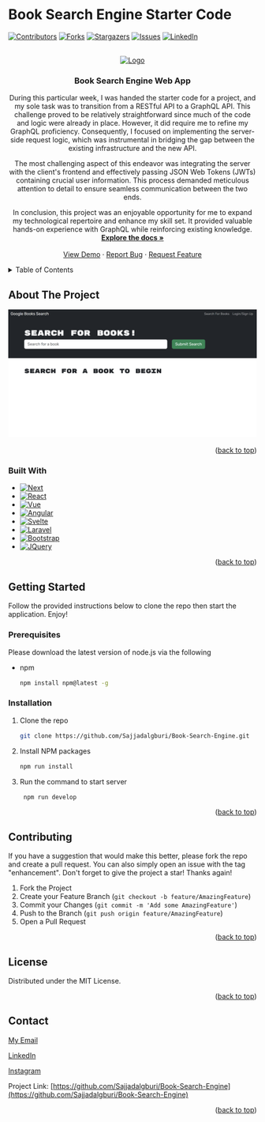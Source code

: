 # Book Search Engine Starter Code

<!-- Improved compatibility of back to top link: See: https://github.com/othneildrew/Best-README-Template/pull/73 -->

<!-- Copyright (c) 2021 Othneil Drew -->

<a name="readme-top"></a>

[![Contributors][contributors-shield]][contributors-url]
[![Forks][forks-shield]][forks-url]
[![Stargazers][stars-shield]][stars-url]
[![Issues][issues-shield]][issues-url]
[![LinkedIn][linkedin-shield]][linkedin-url]

<!-- PROJECT LOGO -->
<br />
<div align="center">
  <a href="https://github.com/Sajjadalgburi/Book-Search-Engine">
    <img src="https://img.freepik.com/premium-vector/book-logo-template-design-education-icon-sign-symbol_752732-614.jpg?w=996" alt="Logo" height="150" width="150">
  </a>

<h3 align="center">Book Search Engine Web App</h3>

  <p align="center">
    During this particular week, I was handed the starter code for a project, and my sole task was to transition from a RESTful API to a GraphQL API. This challenge proved to be relatively straightforward since much of the code and logic were already in place. However, it did require me to refine my GraphQL proficiency. Consequently, I focused on implementing the server-side request logic, which was instrumental in bridging the gap between the existing infrastructure and the new API.

The most challenging aspect of this endeavor was integrating the server with the client's frontend and effectively passing JSON Web Tokens (JWTs) containing crucial user information. This process demanded meticulous attention to detail to ensure seamless communication between the two ends.

In conclusion, this project was an enjoyable opportunity for me to expand my technological repertoire and enhance my skill set. It provided valuable hands-on experience with GraphQL while reinforcing existing knowledge.
<br />
<a href="https://github.com/Sajjadalgburi/Book-Search-Engine"><strong>Explore the docs »</strong></a>
<br />
<br />
<a href="https://github.com/Sajjadalgburi/Book-Search-Engine">View Demo</a>
·
<a href="https://github.com/Sajjadalgburi/Book-Search-Engine/issues/new?labels=bug&template=bug-report---.md">Report Bug</a>
·
<a href="https://github.com/Sajjadalgburi/Book-Search-Engine/issues/new?labels=enhancement&template=feature-request---.md">Request Feature</a>

  </p>
</div>

<!-- TABLE OF CONTENTS -->
<details>
  <summary>Table of Contents</summary>
  <ol>
    <li>
      <a href="#about-the-project">About The Project</a>
      <ul>
        <li><a href="#built-with">Built With</a></li>
      </ul>
    </li>
    <li>
      <a href="#getting-started">Getting Started</a>
      <ul>
        <li><a href="#prerequisites">Prerequisites</a></li>
        <li><a href="#installation">Installation</a></li>
      </ul>
    </li>
    <!-- <li><a href="#usage">Usage</a></li> -->
    <!-- <li><a href="#roadmap">Roadmap</a></li> -->
    <li><a href="#contributing">Contributing</a></li>
    <li><a href="#license">License</a></li>
    <li><a href="#contact">Contact</a></li>
    <!-- <li><a href="#acknowledgments">Acknowledgments</a></li> -->
  </ol>
</details>

<!-- ABOUT THE PROJECT -->

## About The Project

![Website Screen Shot][product-screenshot]

<p align="right">(<a href="#readme-top">back to top</a>)</p>

### Built With

- [![Next][Next.js]][Next-url]
- [![React][React.js]][React-url]
- [![Vue][Vue.js]][Vue-url]
- [![Angular][Angular.io]][Angular-url]
- [![Svelte][Svelte.dev]][Svelte-url]
- [![Laravel][Laravel.com]][Laravel-url]
- [![Bootstrap][Bootstrap.com]][Bootstrap-url]
- [![JQuery][JQuery.com]][JQuery-url]

<p align="right">(<a href="#readme-top">back to top</a>)</p>

<!-- GETTING STARTED -->

## Getting Started

Follow the provided instructions below to clone the repo then start the application. Enjoy!

### Prerequisites

Please download the latest version of node.js via the following

- npm
  ```sh
  npm install npm@latest -g
  ```

### Installation

1. Clone the repo
   ```sh
   git clone https://github.com/Sajjadalgburi/Book-Search-Engine.git
   ```
2. Install NPM packages
   ```sh
   npm run install
   ```
3. Run the command to start server
   ```sh
    npm run develop
   ```

<p align="right">(<a href="#readme-top">back to top</a>)</p>

<!-- USAGE EXAMPLES -->
<!--
## Usage

Use this space to show useful examples of how a project can be used. Additional screenshots, code examples and demos work well in this space. You may also link to more resources.

_For more examples, please refer to the [Documentation](https://example.com)_

<p align="right">(<a href="#readme-top">back to top</a>)</p>

ROADMAP -->
<!--
## Roadmap

- [ ] Feature 1
- [ ] Feature 2
- [ ] Feature 3
  - [ ] Nested Feature

See the [open issues](https://github.com/Sajjadalgburi/Book-Search-Engine/issues) for a full list of proposed features (and known issues).

<p align="right">(<a href="#readme-top">back to top</a>)</p>

CONTRIBUTING -->

## Contributing

If you have a suggestion that would make this better, please fork the repo and create a pull request. You can also simply open an issue with the tag "enhancement".
Don't forget to give the project a star! Thanks again!

1. Fork the Project
2. Create your Feature Branch (`git checkout -b feature/AmazingFeature`)
3. Commit your Changes (`git commit -m 'Add some AmazingFeature'`)
4. Push to the Branch (`git push origin feature/AmazingFeature`)
5. Open a Pull Request

<p align="right">(<a href="#readme-top">back to top</a>)</p>

<!-- LICENSE -->

## License

Distributed under the MIT License.

<p align="right">(<a href="#readme-top">back to top</a>)</p>

<!-- CONTACT -->

## Contact

[My Email](dfgsajjad@gmail.com)

[LinkedIn](https://www.linkedin.com/in/Sajjadalgburi/)

[Instagram](https://www.instagram.com/sajjadalgburi/)

Project Link: [https://github.com/Sajjadalgburi/Book-Search-Engine](https://github.com/Sajjadalgburi/Book-Search-Engine)

<p align="right">(<a href="#readme-top">back to top</a>)</p>

<!-- ACKNOWLEDGMENTS -->
<!--
## Acknowledgments

- []()
- []()
- []()

<p align="right">(<a href="#readme-top">back to top</a>)</p> -->

<!-- MARKDOWN LINKS & IMAGES -->
<!-- https://www.markdownguide.org/basic-syntax/#reference-style-links -->

[contributors-shield]: https://img.shields.io/github/contributors/Sajjadalgburi/Book-Search-Engine.svg?style=for-the-badge
[contributors-url]: https://github.com/Sajjadalgburi/Book-Search-Engine/graphs/contributors
[forks-shield]: https://img.shields.io/github/forks/Sajjadalgburi/Book-Search-Engine.svg?style=for-the-badge
[forks-url]: https://github.com/Sajjadalgburi/Book-Search-Engine/network/members
[stars-shield]: https://img.shields.io/github/stars/Sajjadalgburi/Book-Search-Engine.svg?style=for-the-badge
[stars-url]: https://github.com/Sajjadalgburi/Book-Search-Engine/stargazers
[issues-shield]: https://img.shields.io/github/issues/Sajjadalgburi/Book-Search-Engine.svg?style=for-the-badge
[issues-url]: https://img.shields.io/badge/License-MIT-yellow.svg
[license-shield]: https://img.shields.io/github/license/Sajjadalgburi/Book-Search-Engine.svg?style=for-the-badge
[license-url]: https://img.shields.io/badge/License-MIT-yellow.svg
[linkedin-shield]: https://img.shields.io/badge/-LinkedIn-black.svg?style=for-the-badge&logo=linkedin&colorB=555
[linkedin-url]: https://linkedin.com/in/Sajjadalgburi
[product-screenshot]: image/website-demo.png
[Next.js]: https://img.shields.io/badge/next.js-000000?style=for-the-badge&logo=nextdotjs&logoColor=white
[Next-url]: https://nextjs.org/
[React.js]: https://img.shields.io/badge/React-20232A?style=for-the-badge&logo=react&logoColor=61DAFB
[React-url]: https://reactjs.org/
[Vue.js]: https://img.shields.io/badge/Vue.js-35495E?style=for-the-badge&logo=vuedotjs&logoColor=4FC08D
[Vue-url]: https://vuejs.org/
[Angular.io]: https://img.shields.io/badge/Angular-DD0031?style=for-the-badge&logo=angular&logoColor=white
[Angular-url]: https://angular.io/
[Svelte.dev]: https://img.shields.io/badge/Svelte-4A4A55?style=for-the-badge&logo=svelte&logoColor=FF3E00
[Svelte-url]: https://svelte.dev/
[Laravel.com]: https://img.shields.io/badge/Laravel-FF2D20?style=for-the-badge&logo=laravel&logoColor=white
[Laravel-url]: https://laravel.com
[Bootstrap.com]: https://img.shields.io/badge/Bootstrap-563D7C?style=for-the-badge&logo=bootstrap&logoColor=white
[Bootstrap-url]: https://getbootstrap.com
[JQuery.com]: https://img.shields.io/badge/jQuery-0769AD?style=for-the-badge&logo=jquery&logoColor=white
[JQuery-url]: https://jquery.com
